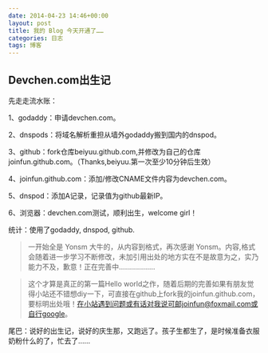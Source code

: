 ```yaml
---
date: 2014-04-23 14:46+00:00
layout: post
title: 我的 Blog 今天开通了……
categories: 日志
tags: 博客
---
```

Devchen.com出生记
---------------
先走走流水账：

1、godaddy：申请devchen.com。

2、dnspods：将域名解析重担从墙外godaddy搬到国内的dnspod。

3、github：fork仓库beiyuu.github.com,并修改为自己的仓库joinfun.github.com。（Thanks,beiyuu.第一次至少10分钟后生效）

4、joinfun.github.com：添加/修改CNAME文件内容为devchen.com。

5、dnspod：添加A记录，记录值为github最新IP。

6、浏览器：devchen.com测试，顺利出生，welcome girl！

统计：使用了godaddy, dnspod, github.

>一开始全是 Yonsm 大牛的，从内容到格式，再次感谢 Yonsm。内容,格式会随着进一步学习不断修改，未加引用出处的地方实在不是故意为之，实乃能力不及，歉意！正在完善中………………

>这个才算是真正的第一篇Hello world之作，随着后期的完善如果有朋友觉得小站还不错想diy一下，可直接在github上fork我的joinfun.github.com，要标明出处哦！在小站遇到问题或有话对我说可邮joinfun@foxmail.com或自行google。

尾巴：说好的出生记，说好的庆生那，又跑远了。孩子生都生了，是时候准备衣服奶粉什么的了，忙去了……